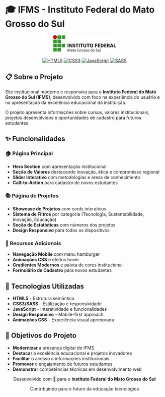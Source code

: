 # 🎓 IFMS - Instituto Federal do Mato Grosso do Sul

<div align="center">
  <img src="./assets/desktop/ifms-marca-2015.png" alt="IFMS Logo" width="200px">
  
  [![HTML5](https://img.shields.io/badge/HTML5-E34F26?style=for-the-badge&logo=html5&logoColor=white)](https://developer.mozilla.org/pt-BR/docs/Web/HTML)
  [![CSS3](https://img.shields.io/badge/CSS3-1572B6?style=for-the-badge&logo=css3&logoColor=white)](https://developer.mozilla.org/pt-BR/docs/Web/CSS)
  [![JavaScript](https://img.shields.io/badge/JavaScript-F7DF1E?style=for-the-badge&logo=javascript&logoColor=black)](https://developer.mozilla.org/pt-BR/docs/Web/JavaScript)
  [![SASS](https://img.shields.io/badge/SASS-CC6699?style=for-the-badge&logo=sass&logoColor=white)](https://sass-lang.com/)
</div>

## 📋 Sobre o Projeto

Site institucional moderno e responsivo para o **Instituto Federal do Mato Grosso do Sul (IFMS)**, desenvolvido com foco na experiência do usuário e na apresentação da excelência educacional da instituição.

O projeto apresenta informações sobre cursos, valores institucionais, projetos desenvolvidos e oportunidades de cadastro para futuros estudantes.

## ✨ Funcionalidades

### 🏠 Página Principal
- **Hero Section** com apresentação institucional
- **Seção de Valores** destacando inovação, ética e compromisso regional
- **Slider Interativo** com metodologias e áreas de conhecimento
- **Call-to-Action** para cadastro de novos estudantes

### 📚 Página de Projetos
- **Showcase de Projetos** com cards interativos
- **Sistema de Filtros** por categoria (Tecnologia, Sustentabilidade, Inovação, Educação)
- **Seção de Estatísticas** com números dos projetos
- **Design Responsivo** para todos os dispositivos

### 🎯 Recursos Adicionais
- **Navegação Mobile** com menu hamburger
- **Animações CSS** e efeitos hover
- **Gradientes Modernos** e paleta de cores institucional
- **Formulário de Cadastro** para novos estudantes

## 🚀 Tecnologias Utilizadas

- **HTML5** - Estrutura semântica
- **CSS3/SASS** - Estilização e responsividade
- **JavaScript** - Interatividade e funcionalidades
- **Design Responsivo** - Mobile-first approach
- **Animações CSS** - Experiência visual aprimorada

## 🎯 Objetivos do Projeto

- **Modernizar** a presença digital do IFMS
- **Destacar** a excelência educacional e projetos inovadores
- **Facilitar** o acesso a informações institucionais
- **Promover** o engajamento de futuros estudantes
- **Demonstrar** competências técnicas em desenvolvimento web


<div align="center">
  <p>Desenvolvido com 💙 para o <strong>Instituto Federal do Mato Grosso do Sul</strong></p>
  <p>Contribuindo para o futuro da educação tecnológica</p>
</div>
